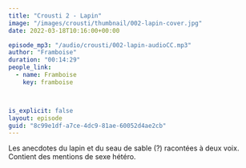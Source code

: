 ```yaml
---
title: "Crousti 2 - Lapin"
image: "/images/crousti/thumbnail/002-lapin-cover.jpg"
date: 2022-03-18T10:16:00+00:00

episode_mp3: "/audio/crousti/002-lapin-audioCC.mp3"
author: "Framboise"
duration: "00:14:29"
people_link: 
  - name: Framboise
    key: framboise



is_explicit: false
layout: episode
guid: "8c99e1df-a7ce-4dc9-81ae-60052d4ae2cb"
---
```


<PodcastHeader/>

Les anecdotes du lapin et du seau de sable (?) racontées à deux voix. Contient des mentions de sexe hétéro.
